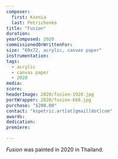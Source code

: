 ```yaml
---
composer:
  first: Ksenia
  last: Petrichenko
title: "Fusion"
duration:
yearComposed: 2020
commissionedOrWrittenFor:
size: "69x72, acrylic, canvas paper"
instrumentation:
tags:
  - acrylic
  - canvas paper
  - 2020
media:
score:
headerImage: 2020/fusion-1920.jpg
portWrapper: 2020/fusion-660.jpg
purchase: "$200.00"
contact: "kspetric.art[at]gmail[dot]com"
awards:
dedication:
premiere:

---
```

*Fusion* was painted in 2020 in Thailand.
<br><Br>

